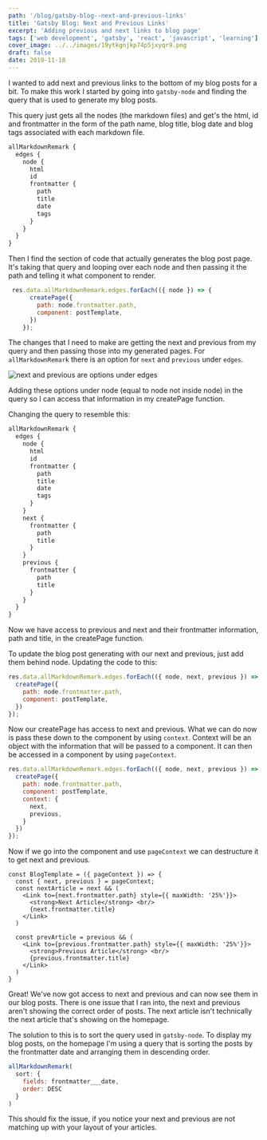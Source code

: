 ```yaml
---
path: '/blog/gatsby-blog--next-and-previous-links'
title: 'Gatsby Blog: Next and Previous Links'
excerpt: 'Adding previous and next links to blog page'
tags: ['web development', 'gatsby', 'react', 'javascript', 'learning']
cover_image: ../../images/19ytkgnjkp74p5jxyqr9.png
draft: false
date: 2019-11-18
---
```


I wanted to add next and previous links to the bottom of my blog posts for a bit. To make this work I started by going into `gatsby-node` and finding the query that is used to generate my blog posts. 

This query just gets all the nodes (the markdown files) and get's the html, id and frontmatter in the form of the path name, blog title, blog date and blog tags associated with each markdown file.

```javascript
allMarkdownRemark {
  edges {
    node {
      html
      id
      frontmatter {
        path
        title
        date
        tags
      }
    }
  }
}
```

Then I find the section of code that actually generates the blog post page. It's taking that query and looping over each node and then passing it the path and telling it what component to render.

```javascript
 res.data.allMarkdownRemark.edges.forEach(({ node }) => {
      createPage({
        path: node.frontmatter.path,
        component: postTemplate,
      })
    });
```

The changes that I need to make are getting the next and previous from my query and then passing those into my generated pages. For `allMarkdownRemark` there is an option for `next` and `previous` under `edges`. 

![next and previous are options under edges](https://thepracticaldev.s3.amazonaws.com/i/yff4amb61ljc50gq96pw.png)

Adding these options under node (equal to node not inside node) in the query so I can access that information in my createPage function. 

Changing the query to resemble this:
```javascript
allMarkdownRemark {
  edges {
    node {
      html
      id
      frontmatter {
        path
        title
        date
        tags
      }
    }
    next {
      frontmatter {
        path
        title
      }
    }
    previous {
      frontmatter {
        path
        title
      }
    }
  }
}
```

Now we have access to previous and next and their frontmatter information, path and title, in the createPage function.

To update the blog post generating with our next and previous, just add them behind node. Updating the code to this:
```javascript
res.data.allMarkdownRemark.edges.forEach(({ node, next, previous }) => {
  createPage({
    path: node.frontmatter.path,
    component: postTemplate,
  })
});
```

Now our createPage has access to next and previous. What we can do now is pass these down to the component by using `context`. Context will be an object with the information that will be passed to a component. It can then be accessed in a component by using `pageContext`.

```javascript
res.data.allMarkdownRemark.edges.forEach(({ node, next, previous }) => {
  createPage({
    path: node.frontmatter.path,
    component: postTemplate,
    context: {
      next,
      previous,
    }
  })
});
```

Now if we go into the component and use `pageContext` we can destructure it to get next and previous.

```react
const BlogTemplate = ({ pageContext }) => {
  const { next, previous } = pageContext;
  const nextArticle = next && (
    <Link to={next.frontmatter.path} style={{ maxWidth: '25%'}}>
      <strong>Next Article</strong> <br/>
      {next.frontmatter.title}
    </Link>
  )

  const prevArticle = previous && (
    <Link to={previous.frontmatter.path} style={{ maxWidth: '25%'}}>
      <strong>Previous Article</strong> <br/>
      {previous.frontmatter.title}
    </Link>
  )
}
```

Great! We've now got access to next and previous and can now see them in our blog posts. There is one issue that I ran into, the next and previous aren't showing the correct order of posts. The next article isn't technically the next article that's showing on the homepage.

The solution to this is to sort the query used in `gatsby-node`. To display my blog posts, on the homepage I'm using a query that is sorting the posts by the frontmatter date and arranging them in descending order.

```javascript
allMarkdownRemark(
  sort: {
    fields: frontmatter___date,
    order: DESC
  }
)
```

This should fix the issue, if you notice your next and previous are not matching up with your layout of your articles.